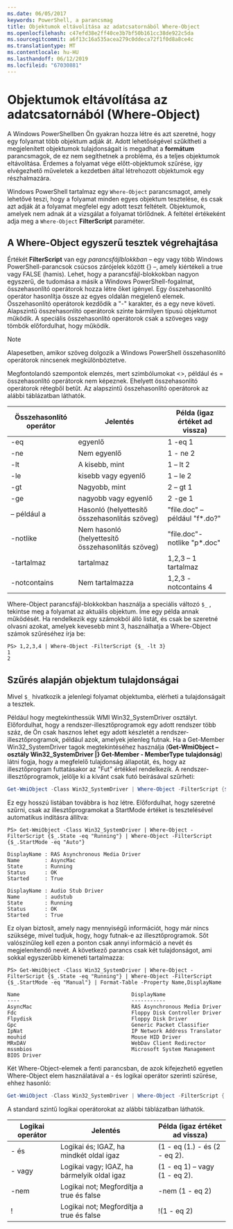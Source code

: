 ```yaml
---
ms.date: 06/05/2017
keywords: PowerShell, a parancsmag
title: Objektumok eltávolítása az adatcsatornából Where-Object
ms.openlocfilehash: c47efd38e2ff40ce3b7bf50b161cc38de922c5da
ms.sourcegitcommit: a6f13c16a535acea279c0ddeca72f1f0d8a8ce4c
ms.translationtype: MT
ms.contentlocale: hu-HU
ms.lasthandoff: 06/12/2019
ms.locfileid: "67030881"
---
```

# <a name="removing-objects-from-the-pipeline-where-object"></a>Objektumok eltávolítása az adatcsatornából (Where-Object)

A Windows PowerShellben Ön gyakran hozza létre és azt szeretné, hogy egy folyamat több objektum adják át. Adott lehetőségével szűkítheti a megjelenített objektumok tulajdonságait is megadhat a **formátum** parancsmagok, de ez nem segíthetnek a probléma, és a teljes objektumok eltávolítása. Érdemes a folyamat vége előtt-objektumok szűrése, így elvégezhető műveletek a kezdetben által létrehozott objektumok egy részhalmazára.

Windows PowerShell tartalmaz egy `Where-Object` parancsmagot, amely lehetővé teszi, hogy a folyamat minden egyes objektum tesztelése, és csak azt adják át a folyamat megfelel egy adott teszt feltételt. Objektumok, amelyek nem adnak át a vizsgálat a folyamat törlődnek. A feltétel értékeként adja meg a `Where-Object` **FilterScript** paraméter.

## <a name="performing-simple-tests-with-where-object"></a>A Where-Object egyszerű tesztek végrehajtása

Értékét **FilterScript** van egy *parancsfájlblokkban* – egy vagy több Windows PowerShell-parancsok csúcsos zárójelek között {} –, amely kiértékeli a true vagy FALSE (hamis). Lehet, hogy a parancsfájl-blokkokban nagyon egyszerű, de tudomása a másik a Windows PowerShell-fogalmat, összehasonlító operátorok hozza létre őket igényel. Egy összehasonlító operátor hasonlítja össze az egyes oldalán megjelenő elemek. Összehasonlító operátorok kezdődik a "-" karakter, és a egy neve követi. Alapszintű összehasonlító operátorok szinte bármilyen típusú objektumot működik. A speciális összehasonlító operátorok csak a szöveges vagy tömbök előfordulhat, hogy működik.

> [!NOTE]
> Alapesetben, amikor szöveg dolgozik a Windows PowerShell összehasonlító operátorok nincsenek megkülönböztetve.

Megfontolandó szempontok elemzés, mert szimbólumokat <>, például és = összehasonlító operátorok nem képeznek. Ehelyett összehasonlító operátorok rétegből betűt. Az alapszintű összehasonlító operátorok az alábbi táblázatban láthatók.

|Összehasonlító operátor|Jelentés|Példa (igaz értéket ad vissza)|
|-----------------------|-----------|--------------------------|
|-eq|egyenlő|1 -eq 1|
|-ne|Nem egyenlő|1 - ne 2|
|-lt|A kisebb, mint|1 – lt 2|
|-le|kisebb vagy egyenlő|1 – le 2|
|-gt|Nagyobb, mint|2 – gt 1|
|-ge|nagyobb vagy egyenlő|2 -ge 1|
|– például a|Hasonló (helyettesítő összehasonlítás szöveg)|"file.doc" – például "f\*.do?"|
|-notlike|Nem hasonló (helyettesítő összehasonlítás szöveg)|"file.doc"-notlike "p\*.doc"|
|-tartalmaz|tartalmaz|1,2,3 – 1 tartalmaz|
|-notcontains|Nem tartalmazza|1,2,3 - notcontains 4|

Where-Object parancsfájl-blokkokban használja a speciális változó `$_` , tekintse meg a folyamat az aktuális objektum. Íme egy példa annak működését. Ha rendelkezik egy számokból álló listát, és csak be szeretné olvasni azokat, amelyek kevesebb mint 3, használhatja a Where-Object számok szűréséhez írja be:

```
PS> 1,2,3,4 | Where-Object -FilterScript {$_ -lt 3}
1
2
```

## <a name="filtering-based-on-object-properties"></a>Szűrés alapján objektum tulajdonságai

Mivel `$_` hivatkozik a jelenlegi folyamat objektumba, elérheti a tulajdonságait a tesztek.

Például hogy megtekinthessük WMI Win32_SystemDriver osztályt. Előfordulhat, hogy a rendszer-illesztőprogramok egy adott rendszer több száz, de Ön csak hasznos lehet egy adott készletét a rendszer-illesztőprogramok, például azok, amelyek jelenleg futnak. Ha a Get-Member Win32_SystemDriver tagok megtekintéséhez használja (**Get-WmiObject – osztály Win32_SystemDriver |} Get-Member - MemberType tulajdonság**) látni fogja, hogy a megfelelő tulajdonság állapotát, és, hogy az illesztőprogram futtatásakor az "Fut" értékkel rendelkezik. A rendszer-illesztőprogramok, jelölje ki a kívánt csak futó beírásával szűrheti:

```powershell
Get-WmiObject -Class Win32_SystemDriver | Where-Object -FilterScript {$_.State -eq 'Running'}
```

Ez egy hosszú listában továbbra is hoz létre. Előfordulhat, hogy szeretné szűrni, csak az illesztőprogramokat a StartMode értéket is tesztelésével automatikus indításra állítva:

```
PS> Get-WmiObject -Class Win32_SystemDriver | Where-Object -FilterScript {$_.State -eq "Running"} | Where-Object -FilterScript {$_.StartMode -eq "Auto"}

DisplayName : RAS Asynchronous Media Driver
Name        : AsyncMac
State       : Running
Status      : OK
Started     : True

DisplayName : Audio Stub Driver
Name        : audstub
State       : Running
Status      : OK
Started     : True
```

Ez olyan biztosít, amely nagy mennyiségű információt, hogy már nincs szüksége, mivel tudjuk, hogy, hogy futnak-e az illesztőprogramok. Sőt valószínűleg kell ezen a ponton csak annyi információ a nevét és megjelenítendő nevét. A következő parancs csak két tulajdonságot, ami sokkal egyszerűbb kimeneti tartalmazza:

```
PS> Get-WmiObject -Class Win32_SystemDriver | Where-Object -FilterScript {$_.State -eq "Running"} | Where-Object -FilterScript {$_.StartMode -eq "Manual"} | Format-Table -Property Name,DisplayName

Name                                    DisplayName
----                                    -----------
AsyncMac                                RAS Asynchronous Media Driver
Fdc                                     Floppy Disk Controller Driver
Flpydisk                                Floppy Disk Driver
Gpc                                     Generic Packet Classifier
IpNat                                   IP Network Address Translator
mouhid                                  Mouse HID Driver
MRxDAV                                  WebDav Client Redirector
mssmbios                                Microsoft System Management BIOS Driver
```

Két Where-Object-elemek a fenti parancsban, de azok kifejezhető egyetlen Where-Object elem használatával a - és logikai operátor szerinti szűrése, ehhez hasonló:

```powershell
Get-WmiObject -Class Win32_SystemDriver | Where-Object -FilterScript { ($_.State -eq 'Running') -and ($_.StartMode -eq 'Manual') } | Format-Table -Property Name,DisplayName
```

A standard szintű logikai operátorokat az alábbi táblázatban láthatók.

|Logikai operátor|Jelentés|Példa (igaz értéket ad vissza)|
|--------------------|-----------|--------------------------|
|- és|Logikai és; IGAZ, ha mindkét oldal igaz|(1 - eq (1.) - és (2 - eq 2).|
|- vagy|Logikai vagy; IGAZ, ha bármelyik oldal igaz|(1 - eq 1) – vagy (1 - eq 2).|
|-nem|Logikai not; Megfordítja a true és false|-nem (1 - eq 2)|
|\!|Logikai not; Megfordítja a true és false|\!(1 - eq 2)|

